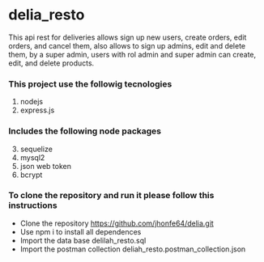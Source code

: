 # delia_resto

This api rest for deliveries allows sign up new users, create orders, edit orders, and cancel them, also allows to sign up admins, edit and delete them, by a super admin, users with rol admin and super admin can create, edit, and delete products.


### This project use the followig tecnologies

1. nodejs
2. express.js

### Includes the following node packages

3. sequelize
3. mysql2
4. json web token
5. bcrypt

### To clone the repository and run it please follow this instructions

- Clone the repository https://github.com/jhonfe64/delia.git
- Use npm i to install all dependences 
- Import the data base delilah_resto.sql
- Import the postman collection deliah_resto.postman_collection.json


